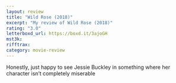 ```yaml
---
layout: review
title: "Wild Rose (2018)"
excerpt: "My review of Wild Rose (2018)"
rating: "3.0"
letterboxd_url: https://boxd.it/3ajoGH
mst3k:
rifftrax:
category: movie-review
---
```


Honestly, just happy to see Jessie Buckley in something where her character isn’t completely miserable
